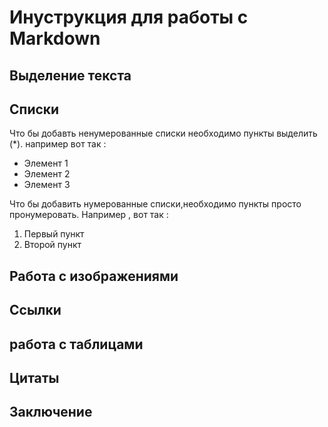 # Инуструкция для работы с Markdown

## Выделение текста

## Списки

Что бы добавть ненумерованные списки необходимо пункты выделить (*). например вот так :
* Элемент 1
* Элемент 2
* Элемент 3

Что бы добавить нумерованные списки,необходимо пункты просто пронумеровать. Например , вот так :
1. Первый пункт
2. Второй пункт

## Работа с изображениями

## Ссылки

## работа с таблицами 

## Цитаты

## Заключение 